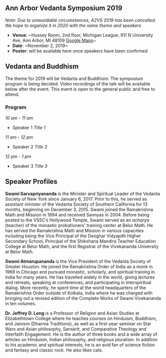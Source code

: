 
## Ann Arbor Vedanta Symposium 2019

_Note: Due to unavoidable circumstances, A2VS 2019 has been cancelled. We hope to organize it in 2020 with the same theme and speakers_

* **Venue**: ~Hussey Room, 2nd floor, Michigan League, 911 N University Ave, Ann Arbor, MI 48109 [Google Maps](https://goo.gl/maps/JiivbRD8Pj22)~
* **Date**: ~November 2, 2019~
* **Poster**: will be available here once speakers have been confirmed

## Vedanta and Buddhism

The theme for 2019 will be Vedanta and Buddhism. The symposium program is being decided. Video recordings of the talk will be available below after the event. This event is open to the general public and free to attend.

### Program

_10 am - 11 am_

- Speaker 1 _Title 1_

_11 am - 12 pm_

- Speaker 2 _Title 2_

_12 pm - 1 pm_

- Speaker 3 _Title 3_



## Speaker Profiles

**Swami Sarvapriyananda** is the Minister and Spiritual Leader of the Vedanta Society of New York since January 6, 2017. Prior to this, he served as assistant minister of the Vedanta Society of Southern California for 13 months, beginning on December 3, 2015. Swami joined the Ramakrishna Math and Mission in 1994 and received Sannyas in 2004. Before being posted to the VSSC’s Hollywood Temple, Swami served as an _acharya_ (teacher) of the monastic probationers’ training center at Belur Math. He has served the Ramakrishna Math and Mission in various capacities including being the Vice Principal of the Deoghar Vidyapith Higher Secondary School, Principal of the Shikshana Mandira Teacher Education College at Belur Math, and the first Registrar of the Vivekananda University at Belur Math.

**Swami Atmarupananda** is the Vice President of the Vedanta Society of Greater Houston. He joined the Ramakrishna Order of India as a monk in 1969 in Chicago and pursued monastic, scholarly, and spiritual training in India for many years. He has travelled widely in the world, giving lectures and retreats, speaking at conferences, and participating in interspiritual dialog. More recently, he spent time at the world headquarters of the Ramakrishna Order outside of Kolkata, India where he was charged with bringing out a revised edition of the Complete Works of Swami Vivekananda in ten volumes.

**Dr. Jeffrey D. Long** is a Professor of Religion and Asian Studies at Elizabethtown College where he teaches courses on Hinduism, Buddhism, and Jainism (Dharma Traditions), as well as a first-year seminar on Star Wars and Asian philosophy, Sanskrit, and Comparative Theology and Interfaith Engagement. He is the author of three books and a wide array of articles on Hinduism, Indian philosophy, and religious pluralism. In addition to his academic and spiritual interests, he is an avid fan of science fiction and fantasy and classic rock. He also likes cats.

